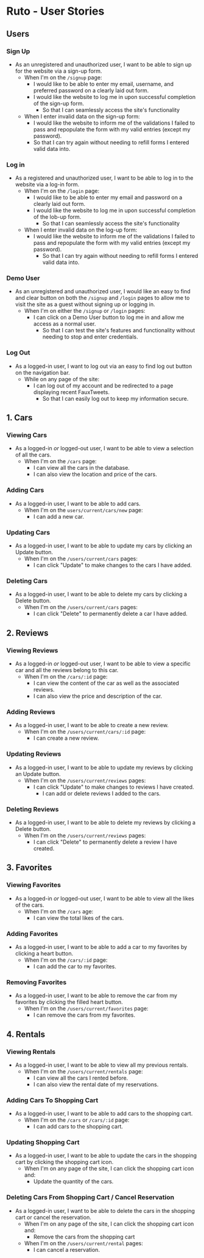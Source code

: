 # Ruto - User Stories

## Users

### Sign Up

* As an unregistered and unauthorized user, I want to be able to sign up for the website via a sign-up form.
  * When I'm on the `/signup` page:
    * I would like to be able to enter my email, username, and preferred password on a clearly laid out form.
    * I would like the website to log me in upon successful completion of the sign-up form.
      * So that I can seamlessly access the site's functionality
  * When I enter invalid data on the sign-up form:
    * I would like the website to inform me of the validations I failed to pass and repopulate the form with my valid entries (except my password).
    * So that I can try again without needing to refill forms I entered valid data into.

### Log in

* As a registered and unauthorized user, I want to be able to log in to the website via a log-in form.
  * When I'm on the `/login` page:
    * I would like to be able to enter my email and password on a clearly laid out form.
    * I would like the website to log me in upon successful completion of the lob-up form.
      * So that I can seamlessly access the site's functionality
  * When I enter invalid data on the log-up form:
    * I would like the website to inform me of the validations I failed to pass and repopulate the form with my valid entries (except my password).
      * So that I can try again without needing to refill forms I entered valid data into.

### Demo User

* As an unregistered and unauthorized user, I would like an easy to find and clear button on both the `/signup` and `/login` pages to allow me to visit the site as a guest without signing up or logging in.
  * When I'm on either the `/signup` or `/login` pages:
    * I can click on a Demo User button to log me in and allow me access as a normal user.
      * So that I can test the site's features and functionality without needing to stop and enter credentials.

### Log Out

* As a logged-in user, I want to log out via an easy to find log out button on the navigation bar.
  * While on any page of the site:
    * I can log out of my account and be redirected to a page displaying recent FauxTweets.
      * So that I can easily log out to keep my information secure.

## 1. Cars

### Viewing Cars

* As a logged-in _or_ logged-out user, I want to be able to view a selection of all the cars.
  * When I'm on the `/cars` page:
    * I can view all the cars in the database.
    * I can also view the location and price of the cars.

### Adding Cars

* As a logged-in user, I want to be able to add cars.
  * When I'm on the `users/current/cars/new` page:
    * I can add a new car.

### Updating Cars

* As a logged-in user, I want to be able to update my cars by clicking an Update button.
  * When I'm on the `/users/current/cars` pages:
    * I can click "Update" to make changes to the cars I have added.


### Deleting Cars

* As a logged-in user, I want to be able to delete my cars by clicking a Delete button.
  * When I'm on the `/users/current/cars` pages:
    * I can click "Delete" to permanently delete a car I have added.

## 2. Reviews

### Viewing Reviews

* As a logged-in _or_ logged-out user, I want to be able to view a specific car and all the reviews belong to this car.
  * When I'm on the `/cars/:id` page:
    * I can view the content of the car as well as the associated reviews.
    * I can also view the price and description of the car.


### Adding Reviews

* As a logged-in user, I want to be able to create a new review.
  * When I'm on the `/users/current/cars/:id` page:
    * I can create a new review.


### Updating Reviews
* As a logged-in user, I want to be able to update my reviews by clicking an Update button.
  * When I'm on the `/users/current/reviews` pages:
    * I can click "Update" to make changes to reviews I have created.
      * I can add or delete reviews I added to the cars.


### Deleting Reviews

* As a logged-in user, I want to be able to delete my reviews by clicking a Delete button.
  * When I'm on the `/users/current/reviews` pages:
    * I can click "Delete" to permanently delete a review I have created.

## 3. Favorites

### Viewing Favorites

* As a logged-in _or_ logged-out user, I want to be able to view all the likes of the cars.
  * When I'm on the `/cars` age:
    * I can view the total likes of the cars.


### Adding Favorites

* As a logged-in user, I want to be able to add a car to my favorites by clicking a heart button.
  * When I'm on the `/cars/:id` page:
    * I can add the car to my favorites.


### Removing Favorites
* As a logged-in user, I want to be able to remove the car from my favorites by clicking the filled heart button.
  * When I'm on the `/users/current/favorites` page:
    * I can remove the cars from my favorites.


## 4. Rentals

### Viewing Rentals

* As a logged-in user, I want to be able to view all my previous rentals.
  * When I'm on the `/users/current/rentals` page:
    * I can view all the cars I rented before.
    * I can also view the rental date of my reservations.


### Adding Cars To Shopping Cart

* As a logged-in user, I want to be able to add cars to the shopping cart.
  * When I'm on the `/cars` or `/cars/:id` page:
    * I can add cars to the shopping cart.


### Updating Shopping Cart
* As a logged-in user, I want to be able to update the cars in the shopping cart by clicking the shopping cart icon.
  * When I'm on any page of the site, I can click the shopping cart icon and:
    * Update the quantity of the cars.


### Deleting Cars From Shopping Cart / Cancel Reservation

* As a logged-in user, I want to be able to delete the cars in the shopping cart or cancel the reservation.
  * When I'm on any page of the site, I can click the shopping cart icon and:
    * Remove the cars from the shopping cart
  * When I'm on the `/users/current/rental` pages:
    * I can cancel a reservation.
